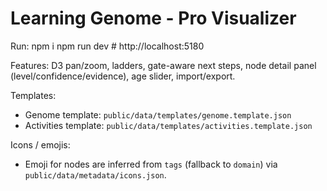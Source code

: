 # Learning Genome - Pro Visualizer

Run:
  npm i
  npm run dev   # http://localhost:5180

Features: D3 pan/zoom, ladders, gate-aware next steps, node detail panel (level/confidence/evidence), age slider, import/export.

Templates:
- Genome template: `public/data/templates/genome.template.json`
- Activities template: `public/data/templates/activities.template.json`

Icons / emojis:
- Emoji for nodes are inferred from `tags` (fallback to `domain`) via `public/data/metadata/icons.json`.
